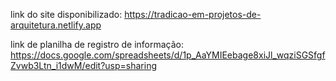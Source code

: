 link do site disponibilizado: https://tradicao-em-projetos-de-arquitetura.netlify.app

link de planilha de registro de informação: https://docs.google.com/spreadsheets/d/1p_AaYMIEebage8xiJl_wqziSGSfgfZvwb3Ltn_i1dwM/edit?usp=sharing
